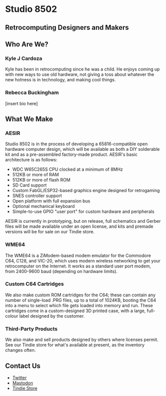 # Studio 8502

## Retrocomputing Designers and Makers

## Who Are We?

### Kyle J Cardoza

Kyle has been in retrocomputing since he was a child. He enjoys coming up with new ways to use old hardware, not giving a toss about whatever the new hotness is in technology, and making cool things.

### Rebecca Buckingham

[insert bio here]

## What We Make

### AESIR

Studio 8502 is in the process of developing a 65816-compatible open hardware computer design, which will be available as both a DIY solderable kit and as a pre-assembled factory-made product. AESIR's basic architecture is as follows:

- WDC W65C265S CPU clocked at a minimum of 8MHz
- 512KB or more of RAM
- 512KB or more of flash ROM
- SD Card support
- Custom FabGL/ESP32-based graphics engine designed for retrogaming
- SNES controller support
- Open platform with full expansion bus
- Optional mechanical keyboard
- Simple-to-use GPIO "user port" for custom hardware and peripherals

AESIR is currently in prototyping, but on release, full schematics and Gerber files will be made available under an open license, and kits and premade versions will be for sale on our Tindie store.

### WME64

The WME64 is a ZiModem-based modem emulator for the Commodore C64, C128, and VIC-20, which uses modern wireless networking to get your retrocomputer on the Internet. It works as a standard user port modem, from 2400-9600 baud (depending on hardware limits).

### Custom C64 Cartridges

We also make custom ROM cartridges for the C64; these can contain any number of single-load .PRG files, up to a total of 1024KB, booting the C64 into a menu to select which file gets loaded into memory and run. These cartridges come in a custom-designed 3D printed case, with a large, full-colour label designed by the customer.

### Third-Party Products

We also make and sell products designed by others where licenses permit. See our Tindie store for what's available at present, as the inventory changes often.

## Contact Us
- [Twitter](https://twitter.com/Studio8502)
- [Mastodon](https://oldbytes.space/web/@mos_8502)
- [Tindie Store](https://www.tindie.com/stores/studio8502/)